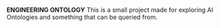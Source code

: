 **ENGINEERING ONTOLOGY**
This is a small project made for exploring AI Ontologies and something that can be queried from.
